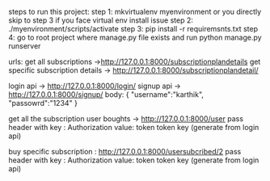 steps to run this project:
step 1: mkvirtualenv myenvironment or you directly skip to step 3 if you face virtual env install issue
step 2: ./myenvironment/scripts/activate
step 3: pip install -r requiremsnts.txt
step 4: go to root project where manage.py file exists and run python manage.py runserver

urls:
get all subscriptions ->http://127.0.0.1:8000/subscriptionplandetails
get specific subscription details -> http://127.0.0.1:8000/subscriptionplandetail/<subscriptionid>

login api -> http://127.0.0.1:8000/login/ 
signup api -> http://127.0.0.1:8000/signup/ 
body: {
"username":"karthik",
"passowrd":"1234"
}

get all the subscription user boughts -> http://127.0.0.1:8000/user 
pass header with key : Authorization value: token token key (generate from login api)

buy specific subscription : http://127.0.0.1:8000/usersubcribed/2
pass header with key : Authorization value: token token key (generate from login api)


